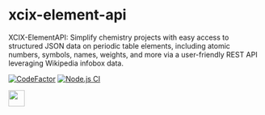 # xcix-element-api
XCIX-ElementAPI: Simplify chemistry projects with easy access to structured JSON data on periodic table elements, including atomic numbers, symbols, names, weights, and more via a user-friendly REST API leveraging Wikipedia infobox data.

[![CodeFactor](https://www.codefactor.io/repository/github/zhid0399123/xcix-element-api/badge)](https://www.codefactor.io/repository/github/zhid0399123/xcix-element-api)
[![Node.js CI](https://github.com/zhid0399123/xcix-element-api/actions/workflows/main.yml/badge.svg?branch=main)](https://github.com/zhid0399123/xcix-element-api/actions/workflows/main.yml)

<img src="https://wikimediafoundation.org/wp-content/uploads/2018/08/Wikimedia-logo_black.png" width="32"/>

